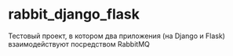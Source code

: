# rabbit_django_flask
Тестовый проект, в котором два приложения (на Django и Flask) взаимодействуют посредством RabbitMQ

